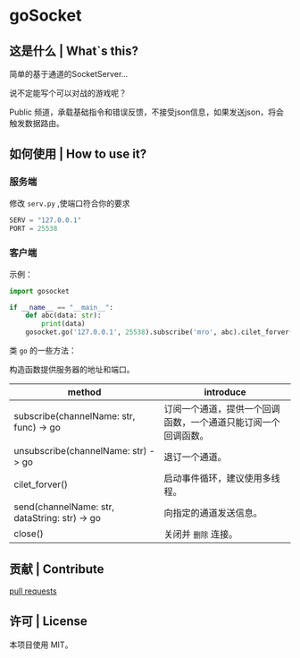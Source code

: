 # goSocket

## 这是什么 | What`s this?

简单的基于通道的SocketServer...

说不定能写个可以对战的游戏呢？

Public 频道，承载基础指令和错误反馈，不接受json信息，如果发送json，将会触发数据路由。

## 如何使用 | How to use it?

### 服务端

修改 `serv.py` ,使端口符合你的要求

```python
SERV = "127.0.0.1"
PORT = 25538
```

### 客户端

示例：

```python
import gosocket

if __name__ == "__main__":
    def abc(data: str):
        print(data)
    gosocket.go('127.0.0.1', 25538).subscribe('mro', abc).cilet_forver()
```

类 `go` 的一些方法：

构造函数提供服务器的地址和端口。

method|introduce
----|----
subscribe(channelName: str, func) -> go | 订阅一个通道，提供一个回调函数，一个通道只能订阅一个回调函数。
unsubscribe(channelName: str) -> go | 退订一个通道。
cilet_forver() | 启动事件循环，建议使用多线程。
send(channelName: str, dataString: str) -> go | 向指定的通道发送信息。
close() | 关闭并 `删除` 连接。

## 贡献 | Contribute

[pull requests](https://github.com/AyalaKaguya/goSocket/pulls)

## 许可 | License

本项目使用 MIT。
